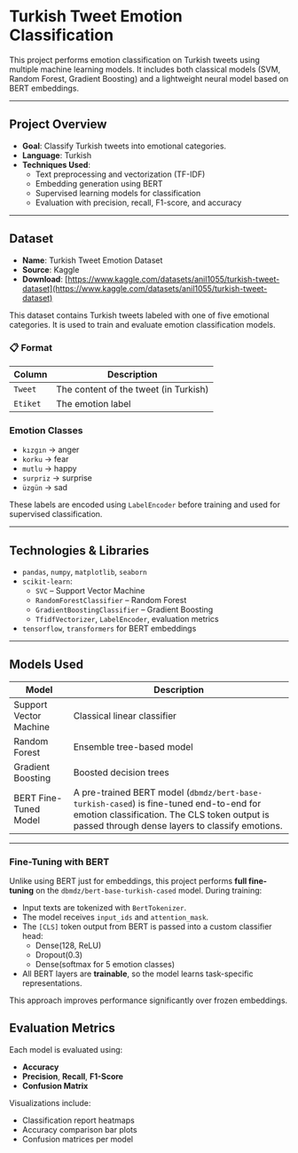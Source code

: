 #  Turkish Tweet Emotion Classification

This project performs emotion classification on Turkish tweets using multiple machine learning models. It includes both classical models (SVM, Random Forest, Gradient Boosting) and a lightweight neural model based on BERT embeddings.

---

##  Project Overview

- **Goal**: Classify Turkish tweets into emotional categories.
- **Language**: Turkish
- **Techniques Used**:
  - Text preprocessing and vectorization (TF-IDF)
  - Embedding generation using BERT
  - Supervised learning models for classification
  - Evaluation with precision, recall, F1-score, and accuracy

---

##  Dataset

- **Name**: Turkish Tweet Emotion Dataset
- **Source**: Kaggle
- **Download**: [https://www.kaggle.com/datasets/anil1055/turkish-tweet-dataset](https://www.kaggle.com/datasets/anil1055/turkish-tweet-dataset)

This dataset contains Turkish tweets labeled with one of five emotional categories. It is used to train and evaluate emotion classification models.

### 📋 Format

| Column     | Description                          |
|------------|--------------------------------------|
| `Tweet`    | The content of the tweet (in Turkish)|
| `Etiket`   | The emotion label                    |

###  Emotion Classes

- `kızgın` → anger  
- `korku` → fear  
- `mutlu` → happy  
- `surpriz` → surprise  
- `üzgün` → sad

These labels are encoded using `LabelEncoder` before training and used for supervised classification.

---

##  Technologies & Libraries

- `pandas`, `numpy`, `matplotlib`, `seaborn`
- `scikit-learn`:
  - `SVC` – Support Vector Machine
  - `RandomForestClassifier` – Random Forest
  - `GradientBoostingClassifier` – Gradient Boosting
  - `TfidfVectorizer`, `LabelEncoder`, evaluation metrics
- `tensorflow`, `transformers` for BERT embeddings

---

##  Models Used

| Model                    | Description                      |
|--------------------------|----------------------------------|
| Support Vector Machine   | Classical linear classifier      |
| Random Forest            | Ensemble tree-based model        |
| Gradient Boosting        | Boosted decision trees           |
| BERT Fine-Tuned Model    | A pre-trained BERT model (`dbmdz/bert-base-turkish-cased`) is fine-tuned end-to-end for emotion classification. The CLS token output is passed through dense layers to classify emotions. |


---

###  Fine-Tuning with BERT

Unlike using BERT just for embeddings, this project performs **full fine-tuning** on the `dbmdz/bert-base-turkish-cased` model. During training:

- Input texts are tokenized with `BertTokenizer`.
- The model receives `input_ids` and `attention_mask`.
- The `[CLS]` token output from BERT is passed into a custom classifier head:
  - Dense(128, ReLU)
  - Dropout(0.3)
  - Dense(softmax for 5 emotion classes)
- All BERT layers are **trainable**, so the model learns task-specific representations.

This approach improves performance significantly over frozen embeddings.


##  Evaluation Metrics

Each model is evaluated using:
- **Accuracy**
- **Precision**, **Recall**, **F1-Score**
- **Confusion Matrix**

Visualizations include:
- Classification report heatmaps
- Accuracy comparison bar plots
- Confusion matrices per model
